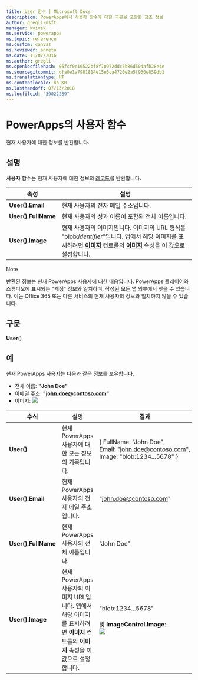 ```yaml
---
title: User 함수 | Microsoft Docs
description: PowerApps에서 사용자 함수에 대한 구문을 포함한 참조 정보
author: gregli-msft
manager: kvivek
ms.service: powerapps
ms.topic: reference
ms.custom: canvas
ms.reviewer: anneta
ms.date: 11/07/2016
ms.author: gregli
ms.openlocfilehash: 05fcf0e10522bf8f70972ddc5b86d504afb28e4e
ms.sourcegitcommit: dfa0e1a7981814e15e6ca4720e2a5f930e859db1
ms.translationtype: HT
ms.contentlocale: ko-KR
ms.lasthandoff: 07/13/2018
ms.locfileid: "39022289"
---
```

# <a name="user-function-in-powerapps"></a>PowerApps의 사용자 함수
현재 사용자에 대한 정보를 반환합니다.

## <a name="description"></a>설명
**사용자** 함수는 현재 사용자에 대한 정보의 [레코드](../working-with-tables.md#records)를 반환합니다.

| 속성 | 설명 |
| --- | --- |
| **User().Email** |현재 사용자의 전자 메일 주소입니다. |
| **User().FullName** |현재 사용자의 성과 이름이 포함된 전체 이름입니다. |
| **User().Image** |현재 사용자의 이미지입니다. 이미지의 URL 형식은 "blob:*identifier*"입니다. 앱에서 해당 이미지를 표시하려면 **[이미지](../controls/control-image.md)** 컨트롤의 **[이미지](../controls/properties-visual.md)** 속성을 이 값으로 설정합니다. |

> [!NOTE]
> 반환된 정보는 현재 PowerApps 사용자에 대한 내용입니다.  PowerApps 플레이어와 스튜디오에 표시되는 "계정" 정보와 일치하며, 작성된 모든 앱 외부에서 찾을 수 있습니다.  이는 Office 365 또는 다른 서비스의 현재 사용자의 정보와 일치하지 않을 수 있습니다.

## <a name="syntax"></a>구문
**User**()

## <a name="examples"></a>예
현재 PowerApps 사용자는 다음과 같은 정보를 보유합니다.

* 전체 이름: **"John Doe"**
* 이메일 주소: **"john.doe@contoso.com"**
* 이미지: ![](media/function-user/john-doe-picture.png) 

|       수식       |                                                                    설명                                                                    |                                                 결과                                                  |
|---------------------|---------------------------------------------------------------------------------------------------------------------------------------------------|---------------------------------------------------------------------------------------------------------|
|     **User()**      |                                             현재 PowerApps 사용자에 대한 모든 정보의 기록입니다.                                             |    { FullName:&nbsp;"John Doe", Email:&nbsp;"john.doe@contoso.com", Image:&nbsp;"blob:1234...5678" }    |
|  **User().Email**   |                                                 현재 PowerApps 사용자의 전자 메일 주소입니다.                                                  |                                         "john.doe@contoso.com"                                          |
| **User().FullName** |                                                   현재 PowerApps 사용자의 전체 이름입니다.                                                    |                                               "John Doe"                                                |
|  **User().Image**   | 현재 PowerApps 사용자의 이미지 URL입니다.  앱에서 해당 이미지를 표시하려면 **이미지** 컨트롤의 **이미지** 속성을 이 값으로 설정합니다. | "blob:1234...5678"<br><br>및 **ImageControl.Image**:<br>![](media/function-user/john-doe-picture.png) |

